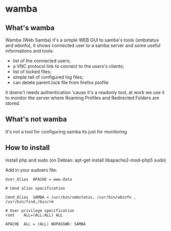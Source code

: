 # wamba
## What's wamba

Wamba (Web Samba) it's a simple WEB GUI to samba's tools (smbstatus and wbinfo), it shows connected user to a samba server and some useful informations
and tools:
* list of the connected users;
* a VNC protocol link to connect to the users's clients;
* list of locked files;
* simple tail of configured log files;
* can delete parent.lock file from firefox profile

it doens't needs authentication 'cause it's a readonly tool,
at work we use it to monitor the server where Roaming Profiles and Redirected Folders are stored.

## What's not wamba

It's not a tool for configuring samba its just for monitoring

## How to install

Install php and sudo (on Debian: apt-get install libapache2-mod-php5 sudo) 

Add in your sudoers file:

    User_Alias	APACHE = www-data

    # Cmnd alias specification

    Cmnd_Alias	SAMBA = /usr/bin/smbstatus, /usr/bin/wbinfo , /usr/bin/find,/bin/rm

    # User privilege specification
    root	ALL=(ALL:ALL) ALL

    APACHE	ALL = (ALL) NOPASSWD: SAMBA
